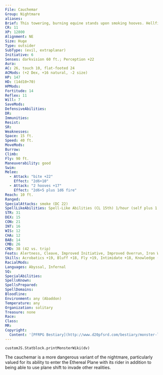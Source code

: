 ```yaml
---
File: Cauchemar
Group: Nightmare
aliases: 
Brief: This towering, burning equine stands upon smoking hooves. Hellfire shimmers in its hateful eyes.
CR: 11
XP: 12800
Alignment: NE
Size: Huge
Type: outsider
SubType: (evil, extraplanar)
Initiative: 6
Senses: darkvision 60 ft.; Perception +22
Aura: 
AC: 26, touch 10, flat-footed 24
ACMods: (+2 Dex, +16 natural, -2 size)
HP: 147
HD: (14d10+70)
HPMods: 
Fortitude: 14
Reflex: 11
Will: 7
SaveMods: 
DefensiveAbilities: 
DR: 
Immunities: 
Resist: 
SR: 
Weaknesses: 
Space: 15 ft.
Speed: 40 ft.
MoveMods: 
Burrow: 
Climb: 
Fly: 90 ft.
Maneuverability: good
Swim: 
Melee: 
  - Attack: "bite +22"
    Effect: "2d6+10"
  - Attack: "2 hooves +17"
    Effect: "2d6+5 plus 1d6 fire"
Reach: 10 ft.
Ranged: 
SpecialAttacks: smoke (DC 22)
SpellLikeAbilities: Spell-Like Abilities (CL 15th) 1/hour (self plus 1 rider only)-ethereal jaunt, plane shift
STR: 31
DEX: 15
CON: 21
INT: 16
WIS: 12
CHA: 12
BAB: 14
CMB: 26
CMD: 38 (42 vs. trip)
Feats: Alertness, Cleave, Improved Initiative, Improved Overrun, Iron Will, Power Attack, Run
Skills: Acrobatics +19, Bluff +18, Fly +19, Intimidate +18, Knowledge (arcana, planes) +20, Perception +22, Sense Motive +22, Stealth +11
RacialMods: 
Languages: Abyssal, Infernal
SQ: 
SpecialAbilities: 
SpellsKnown: 
SpellsPrepared: 
SpellDomains: 
Bloodline: 
Environment: any (Abaddon)
Temperature: any
Organization: solitary
Treasure: none
Race: 
Class: 
MR: 
Copyright:
  Content: '[PFRPG Bestiary](http://www.d20pfsrd.com/bestiary/monster-lists-and-details/-n/nightmare/cauchemar)'
---
```

```dataviewjs
customJS.Statblock.printMonsterWiki(dv)
```
The cauchemar is a more dangerous variant of the nightmare, particularly valued for its ability to enter the Ethereal Plane with its rider in addition to being able to use plane shift to invade other realities.
